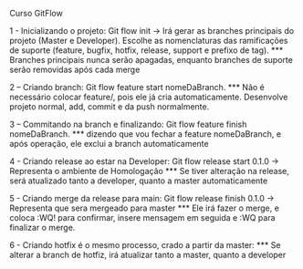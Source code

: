 Curso GitFlow

1 - Inicializando o projeto:
Git flow init -> Irá gerar as branches principais do projeto (Master e Developer).
	Escolhe as nomenclaturas das ramificações de suporte (feature, bugfix, hotfix, release, support e prefixo de tag).
*** Branches principais nunca serão apagadas, enquanto branches de suporte serão removidas após cada merge

2 – Criando branch:
Git flow feature start nomeDaBranch.
*** Não é necessário colocar feature/, pois ele já cria automaticamente.
	Desenvolve projeto normal, add, commit e da push normalmente.

3 – Commitando na branch e finalizando:
Git flow feature finish nomeDaBranch.
*** dizendo que vou fechar a feature nomeDaBranch, e após operação, ele exclui a branch automaticamente

4 - Criando release ao estar na Developer:
Git flow release start 0.1.0 -> Representa o ambiente de Homologação
*** Se tiver alteração na release, será atualizado tanto a developer, quanto a master automaticamente

5 - Criando merge da release para main:
Git flow release finish 0.1.0 -> Representa que sera mergeado para master
 *** Ele irá fazer o merge, e coloca :WQ! para confirmar, insere mensagem em seguida e :WQ para finalizar o merge. 
 
 6 - Criando hotfix é o mesmo processo, crado a partir da master:
 *** Se alterar a branch de hotfiz, irá atualizar tanto a master, quanto a developer
